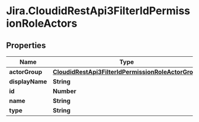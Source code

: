 # Jira.CloudidRestApi3FilterIdPermissionRoleActors

## Properties

Name | Type | Description | Notes
------------ | ------------- | ------------- | -------------
**actorGroup** | [**CloudidRestApi3FilterIdPermissionRoleActorGroup**](CloudidRestApi3FilterIdPermissionRoleActorGroup.md) |  | [optional] 
**displayName** | **String** |  | 
**id** | **Number** |  | 
**name** | **String** |  | 
**type** | **String** |  | 


